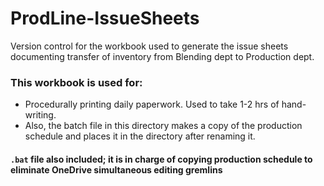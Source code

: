 # ProdLine-IssueSheets
Version control for the workbook used to generate the issue sheets documenting transfer of inventory from Blending dept to Production dept. 

### This workbook is used for:
 - Procedurally printing daily paperwork. Used to take 1-2 hrs of hand-writing. 
 - Also, the batch file in this directory makes a copy of the production schedule and places it in the directory after renaming it. 

#### `.bat` file also included; it is in charge of copying production schedule to eliminate OneDrive simultaneous editing gremlins
